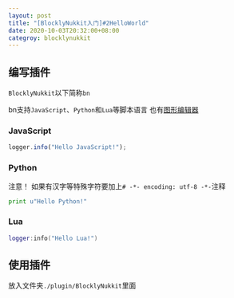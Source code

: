 ```yaml
---
layout: post
title: "[BlocklyNukkit入门]#2HelloWorld"
date: 2020-10-03T20:32:00+08:00
categroy: blocklynukkit
---
```


## 编写插件

`BlocklyNukkit`以下简称`bn`

bn支持`JavaScript`、`Python`和`Lua`等脚本语言 也有[图形编辑器](https://tools.blocklynukkit.com/) 

### JavaScript

```javascript
logger.info("Hello JavaScript!");
```

### Python

注意！ 如果有汉字等特殊字符要加上`# -*- encoding: utf-8 -*-`注释

```python
print u"Hello Python!"
```

### Lua

```lua
logger:info("Hello Lua!")
```

## 使用插件

放入文件夹`./plugin/BlocklyNukkit`里面
